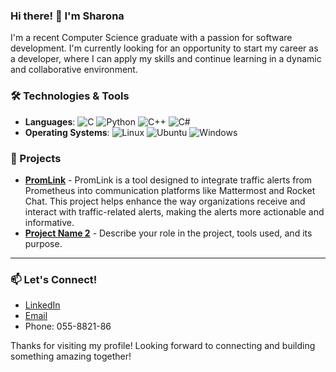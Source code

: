 ### Hi there! 👋 I'm Sharona

I'm a recent Computer Science graduate with a passion for software development.
I'm currently looking for an opportunity to start my career as a developer, where I can apply my skills and continue learning in a dynamic and collaborative environment.

### 🛠️ Technologies & Tools
- **Languages**: ![C](https://img.shields.io/badge/-C-A8B9CC?logo=c&logoColor=ffffff) ![Python](https://img.shields.io/badge/-Python-3776AB?logo=python&logoColor=ffffff) ![C++](https://img.shields.io/badge/-C++-00599C?logo=c%2B%2B&logoColor=ffffff) ![C#](https://img.shields.io/badge/-C%23-239120?logo=c-sharp&logoColor=ffffff)
- **Operating Systems**: ![Linux](https://img.shields.io/badge/-Linux-FCC624?logo=linux&logoColor=000000) ![Ubuntu](https://img.shields.io/badge/-Ubuntu-E95420?logo=ubuntu&logoColor=ffffff) ![Windows](https://img.shields.io/badge/-Windows-0078D6?logo=windows&logoColor=ffffff)

### 🚀 Projects
- **[PromLink](https://github.com/sharonaSeleri/PromLink)** - PromLink is a tool designed to integrate traffic alerts from Prometheus into communication platforms like Mattermost and Rocket Chat. This project helps enhance the way organizations receive and interact with traffic-related alerts, making the alerts more actionable and informative.
- **[Project Name 2](https://github.com/yourusername/project2)** - Describe your role in the project, tools used, and its purpose.
  
---

### 📫 Let's Connect!
- [LinkedIn](https://www.linkedin.com/in/sharona-seleri-47b19b218/) 
- [Email](sharona62638@gmail.com)
- Phone: 055-8821-86

Thanks for visiting my profile! Looking forward to connecting and building something amazing together!
